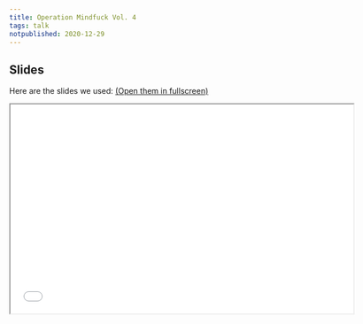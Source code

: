 ```yaml
---
title: Operation Mindfuck Vol. 4
tags: talk
notpublished: 2020-12-29
---
```


## Slides

Here are the slides we used: [(Open them in fullscreen)](slides/)

<iframe src="slides/" width="620" height="378"></iframe>
